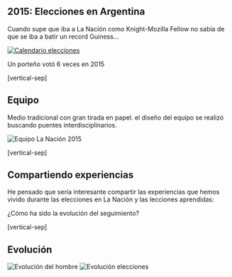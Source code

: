 ## 2015: Elecciones en Argentina

Cuando supe que iba a La Nación como Knight-Mozilla Fellow no sabía de que se iba a batir un record Guiness...

[![Calendario elecciones][arg_calendar_img] <!-- .element: class="img_30" -->][arg_calendar_url]
<!-- .element: target="_blank" -->

[arg_calendar_url]: http://www.lanacion.com.ar/1784053-calendario-electoral-completo-de-2015
[arg_calendar_img]: images/calendario.jpg

Un porteño votó 6 veces en 2015
<!-- .element: class="sm_note_med" -->

[vertical-sep]

## Equipo

Medio tradicional con gran tirada en papel. el diseño del equipo se realizó buscando puentes interdisciplinarios.

![Equipo La Nación 2015][arg_team_img] <!-- .element: class="img_60" -->

[arg_team_img]: images/arg_team.jpg

[vertical-sep]

## Compartiendo experiencias

He pensado que sería interesante compartir las experiencias que hemos vivido durante las elecciones en La Nación y las lecciones aprendidas:

¿Cómo ha sido la evolución del seguimiento?
<!-- .element: class="sm_note_med" -->

[vertical-sep]

## Evolución

![Evolución del hombre][evo_img] <!-- .element: class="img_80" -->
![Evolución elecciones][evo_map_img] <!-- .element: class="img_80" -->

[evo_img]: images/evolucion.jpg
[evo_map_img]: images/evolucion_map.jpg